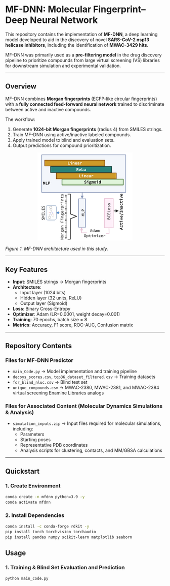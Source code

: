 # MF-DNN: Molecular Fingerprint–Deep Neural Network

This repository contains the implementation of **MF-DNN**, a deep learning model developed to aid in the discovery of novel **SARS-CoV-2 nsp13 helicase inhibitors**, including the identification of **MWAC-3429 hits**.  

MF-DNN was primarily used as a **pre-filtering model** in the drug discovery pipeline to prioritize compounds from large virtual screening (VS) libraries for downstream simulation and experimental validation.

---

## Overview

MF-DNN combines **Morgan fingerprints** (ECFP-like circular fingerprints) with a **fully connected feed-forward neural network** trained to discriminate between active and inactive compounds.  

The workflow:

1. Generate **1024-bit Morgan fingerprints** (radius 4) from SMILES strings.  
2. Train MF-DNN using active/inactive labeled compounds.  
3. Apply trained model to blind and evaluation sets.  
4. Output predictions for compound prioritization.  

<p align="center">
  <img src="./Fig_2.png" width="300" />
</p>

*Figure 1. MF-DNN architecture used in this study.*


---

## Key Features

- **Input**: SMILES strings → Morgan fingerprints  
- **Architecture**:  
  - Input layer (1024 bits)  
  - Hidden layer (32 units, ReLU)  
  - Output layer (Sigmoid)  
- **Loss**: Binary Cross-Entropy  
- **Optimizer**: Adam (LR=0.0001, weight decay=0.001)  
- **Training**: 70 epochs, batch size = 8  
- **Metrics**: Accuracy, F1 score, ROC-AUC, Confusion matrix  

---

## Repository Contents

### Files for MF-DNN Predictor
- `main_Code.py` → Model implementation and training pipeline  
- `decoys_scores.csv`, `top36_dataset_filtered.csv` → Training datasets  
- `for_blind_nluc.csv` → Blind test set  
- `unique_compounds.csv` → MWAC-2380, MWAC-2381, and MWAC-2384 virtual screening Enamine Libraries analogs  

### Files for Associated Content (Molecular Dynamics Simulations & Analysis)
- `simulation_inputs.zip` → Input files required for molecular simulations, including:  
  - Parameters  
  - Starting poses  
  - Representative PDB coordinates  
  - Analysis scripts for clustering, contacts, and MM/GBSA calculations  


---

## Quickstart

### 1. Create Environment

```bash
conda create -n mfdnn python=3.9 -y
conda activate mfdnn
```
### 2. Install Dependencies
```bash
conda install -c conda-forge rdkit -y
pip install torch torchvision torchaudio
pip install pandas numpy scikit-learn matplotlib seaborn

```
## Usage

### 1. Training & Blind Set Evaluation and Prediction

```bash
python main_code.py
